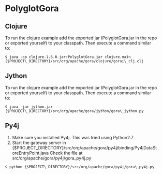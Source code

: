 # PolyglotGora

Clojure
-------

To run the clojure example add the exported jar (PolyglotGora.jar in the repo or exported yourself)  to your classpath. Then execute a command similar to:

```
$ java -cp clojure-1.6.0.jar:PolyglotGora.jar clojure.main {$PROJECT\_DIRECTORY}/src/org/apache/gora/clojure/gorai\_clj.clj
```

Jython
------

To run the clojure example add the exported jar (PolyglotGora.jar in the repo or exported yourself)  to your classpath. Then execute a command similar to:

```
$ java -jar jython.jar {$PROJECT\_DIRECTORY}/src/org/apache/gora/jython/gora\_jython.py 
```

Py4j
----
1. Make sure you installed Py4j. This was tried using Python2.7
2. Start the gateway server in {$PROJECT\_DIRECTORY}/src/org/apache/gora/py4j/binding/Py4jDataStoreEntryPoint.java
Check the file at src/org/apache/gora/py4j/gora\_py4j.py

```
$ python {$PROJECT\_DIRECTORY}/src/org/apache/gora/py4j/gora\_py4j.py
```
